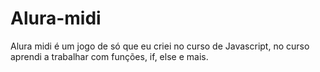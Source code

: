 # Alura-midi
Alura midi é um jogo de só que eu criei no curso de Javascript, no curso aprendi a trabalhar com funções, if, else e mais.
